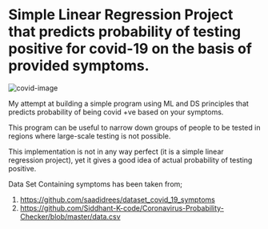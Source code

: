 # Simple Linear Regression Project that predicts probability of testing positive for covid-19 on the basis of provided symptoms.

![covid-image](https://ipo.org/wp-content/uploads/2020/04/covid-19-1330px.jpg)

My attempt at building a simple program using ML and DS principles that predicts probability of being covid +ve based on your symptoms.

This program can be useful to narrow down groups of people to be tested in regions where large-scale testing is not possible.

This implementation is not in any way perfect (it is a simple linear regression project), yet it gives a good idea of actual probability of testing positive.

Data Set Containing symptoms has been taken from; 

1. https://github.com/saadidrees/dataset_covid_19_symptoms
2. https://github.com/Siddhant-K-code/Coronavirus-Probability-Checker/blob/master/data.csv

